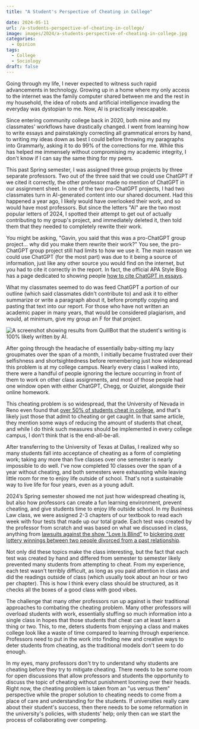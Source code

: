 ```yaml
---
title: "A Student's Perspective of Cheating in College"

date: 2024-05-11
url: /a-students-perspective-of-cheating-in-college/
image: images/2024/a-students-perspective-of-cheating-in-college.jpg
categories:
  - Opinion
tags:
  - College
  - Sociology
draft: false
---
```

Going through my life, I never expected to witness such rapid advancements in technology. Growing up in a home where my only access to the internet was the family computer shared between me and the rest in my household, the idea of robots and artificial intelligence invading the everyday was dystopian to me. Now, AI is practically inescapable.

Since entering community college back in 2020, both mine and my classmates' workflows have drastically changed. I went from learning how to write essays and painstakingly correcting all grammatical errors by hand, to writing my ideas down as best I could before throwing my paragraphs into Grammarly, asking it to do 99% of the corrections for me. While this has helped me immensely without compromising my academic integrity, I don't know if I can say the same thing for my peers.

This past Spring semester, I was assigned three group projects by three separate professors. Two out of the three said that we could use ChatGPT if we cited it correctly, the other professor made no mention of ChatGPT in our assignment sheet. In one of the two pro-ChatGPT projects, I had two classmates turn in AI-generated content into our shared document. Had this happened a year ago, I likely would have overlooked their work, and so would have most professors. But since the letters "AI" are the two most popular letters of 2024, I spotted their attempt to get out of actually contributing to my group's project, and immediately deleted it, then told them that they needed to completely rewrite their work.

You might be asking, "Gavin, you said that this was a pro-ChatGPT group project... why did you make them rewrite their work?" You see, the pro-ChatGPT group project still had limits to how we use it. The main reason we could use ChatGPT (for the most part) was due to it being a source of information, just like any other source you would find on the internet, but you had to cite it correctly in the report. In fact, the official APA Style Blog has a page dedicated to showing people [how to cite ChatGPT in essays](https://apastyle.apa.org/blog/how-to-cite-chatgpt).

What my classmates seemed to do was feed ChatGPT a portion of our outline (which said classmates didn't contribute to) and ask it to either summarize or write a paragraph about it, before promptly copying and pasting that text into our report. For those who have not written an academic paper in many years, that would be considered plagiarism, and would, at minimum, give my group an F for that project.

![A screenshot showing results from QuillBot that the student's writing is 100% likely written by AI.](/images/2024/AI-Writing.png "AI generated text from one of my classmates.")

After going through the headache of essentially baby-sitting my lazy groupmates over the span of a month, I initially became frustrated over their selfishness and shortsightedness before remembering just how widespread this problem is at my college campus. Nearly every class I walked into, there were a handful of people ignoring the lecture occurring in front of them to work on other class assignments, and most of those people had one window open with either ChatGPT, Chegg, or Quizlet, alongside their online homework.

This cheating problem is so widespread, that the University of Nevada in Reno even found that [over 50% of students cheat in college](https://www.unr.edu/nevada-today/news/2023/atp-cheating-in-higher-education), and that's likely just those that admit to cheating or get caught. In that same article, they mention some ways of reducing the amount of students that cheat, and while I do think such measures should be implemented in every college campus, I don't think that is the end-all-be-all.

After transferring to the University of Texas at Dallas, I realized why so many students fall into acceptance of cheating as a form of completing work; taking any more than five classes over one semester is nearly impossible to do well. I've now completed 10 classes over the span of a year without cheating, and both semesters were exhausting while leaving little room for me to enjoy life outside of school. That's not a sustainable way to live life for four years, even as a young adult.

2024’s Spring semester showed me not just how widespread cheating is, but also how professors can create a fun learning environment, prevent cheating, and give students time to enjoy life outside school. In my Business Law class, we were assigned 2-3 chapters of our textbook to read each week with four tests that made up our total grade. Each test was created by the professor from scratch and was based on what we discussed in class, anything from [lawsuits against the show "Love Is Blind"](https://www.theguardian.com/tv-and-radio/2024/jan/03/love-is-blind-netflix-dating-show-lawsuit-renee-poche) to [bickering over lottery winnings between two people divorced from a past relationship](https://www.forbes.com/sites/robertwood/2015/05/30/20-year-old-oral-agreement-to-split-lottery-winnings-is-upheld/?sh=4e91b6951ece).

Not only did these topics make the class interesting, but the fact that each test was created by hand and differed from semester to semester likely prevented many students from attempting to cheat. From my experience, each test wasn't terribly difficult, as long as you paid attention in class and did the readings outside of class (which usually took about an hour or two per chapter). This is how I think every class should be structured, as it checks all the boxes of a good class with good vibes.

The challenge that many other professors run up against is their traditional approaches to combating the cheating problem. Many other professors will overload students with work, essentially stuffing so much information into a single class in hopes that those students that cheat can at least learn a thing or two. This, to me, deters students from enjoying a class and makes college look like a waste of time compared to learning through experience. Professors need to put in the work into finding new and creative ways to deter students from cheating, as the traditional models don't seem to do enough.

In my eyes, many professors don't try to understand why students are cheating before they try to mitigate cheating. There needs to be some room for open discussions that allow professors and students the opportunity to discuss the topic of cheating without punishment looming over their heads. Right now, the cheating problem is taken from an "us versus them" perspective while the proper solution to cheating needs to come from a place of care and understanding for the students. If universities really care about their student's success, then there needs to be some reformation in the university's policies, with students’ help; only then can we start the process of collaborating over competing.